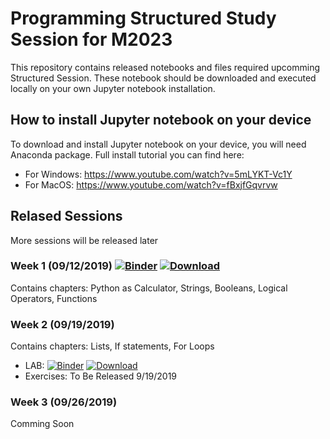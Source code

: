 # Programming Structured Study Session for M2023
This repository contains released notebooks and files required upcomming Structured Session. These notebook should be downloaded and executed locally on your own Jupyter notebook installation.

## How to install Jupyter notebook on your device
To download and install Jupyter notebook on your device, you will need Anaconda package. Full install tutorial you can find here:
- For Windows: https://www.youtube.com/watch?v=5mLYKT-Vc1Y
- For MacOS: https://www.youtube.com/watch?v=fBxjfGqvrvw

## Relased Sessions
More sessions will be released later

### Week 1 (09/12/2019) [![Binder](https://mybinder.org/badge_logo.svg)](https://mybinder.org/v2/gh/MinervaAcademicTeam/SSS2023/master?filepath=Week%201%2FSSS1.ipynb) [![Download](https://img.shields.io/badge/download-.ipynb-brightgreen)](https://raw.githubusercontent.com/MinervaAcademicTeam/SSS2023/master/Week%201/SSS1.ipynb)
Contains chapters: Python as Calculator, Strings, Booleans, Logical Operators, Functions

### Week 2 (09/19/2019)
Contains chapters: Lists, If statements, For Loops
- LAB: [![Binder](https://mybinder.org/badge_logo.svg)](https://mybinder.org/v2/gh/MinervaAcademicTeam/SSS2023/master?filepath=Week%202%2FLAB_SSS2.ipynb) [![Download](https://img.shields.io/badge/download-.ipynb-brightgreen)](https://raw.githubusercontent.com/MinervaAcademicTeam/SSS2023/master/Week%202/LAB_SSS2.ipynb)
- Exercises: To Be Released 9/19/2019

### Week 3 (09/26/2019)
Comming Soon
